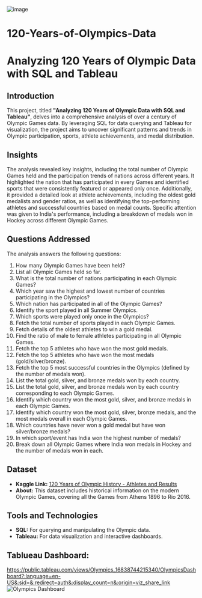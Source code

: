 ![image](https://github.com/user-attachments/assets/fed020e3-2cdc-4c2a-b4dc-823667e1afb0)                                                        


# 120-Years-of-Olympics-Data
# Analyzing 120 Years of Olympic Data with SQL and Tableau

## Introduction

This project, titled **"Analyzing 120 Years of Olympic Data with SQL and Tableau"**, delves into a comprehensive analysis of over a century of Olympic Games data. By leveraging SQL for data querying and Tableau for visualization, the project aims to uncover significant patterns and trends in Olympic participation, sports, athlete achievements, and medal distribution.

## Insights

The analysis revealed key insights, including the total number of Olympic Games held and the participation trends of nations across different years. It highlighted the nation that has participated in every Games and identified sports that were consistently featured or appeared only once. Additionally, it provided a detailed look at athlete achievements, including the oldest gold medalists and gender ratios, as well as identifying the top-performing athletes and successful countries based on medal counts. Specific attention was given to India's performance, including a breakdown of medals won in Hockey across different Olympic Games.

## Questions Addressed

The analysis answers the following questions:

1. How many Olympic Games have been held?
2. List all Olympic Games held so far.
3. What is the total number of nations participating in each Olympic Games?
4. Which year saw the highest and lowest number of countries participating in the Olympics?
5. Which nation has participated in all of the Olympic Games?
6. Identify the sport played in all Summer Olympics.
7. Which sports were played only once in the Olympics?
8. Fetch the total number of sports played in each Olympic Games.
9. Fetch details of the oldest athletes to win a gold medal.
10. Find the ratio of male to female athletes participating in all Olympic Games.
11. Fetch the top 5 athletes who have won the most gold medals.
12. Fetch the top 5 athletes who have won the most medals (gold/silver/bronze).
13. Fetch the top 5 most successful countries in the Olympics (defined by the number of medals won).
14. List the total gold, silver, and bronze medals won by each country.
15. List the total gold, silver, and bronze medals won by each country corresponding to each Olympic Games.
16. Identify which country won the most gold, silver, and bronze medals in each Olympic Games.
17. Identify which country won the most gold, silver, bronze medals, and the most medals overall in each Olympic Games.
18. Which countries have never won a gold medal but have won silver/bronze medals?
19. In which sport/event has India won the highest number of medals?
20. Break down all Olympic Games where India won medals in Hockey and the number of medals won in each.

## Dataset

- **Kaggle Link:** [120 Years of Olympic History - Athletes and Results](https://www.kaggle.com/datasets/heesoo37/120-years-of-olympic-history-athletes-and-results)
- **About:** This dataset includes historical information on the modern Olympic Games, covering all the Games from Athens 1896 to Rio 2016.

## Tools and Technologies

- **SQL:** For querying and manipulating the Olympic data.
- **Tableau:** For data visualization and interactive dashboards.

## Tablueau Dashboard: 
https://public.tableau.com/views/Olympics_16838744215340/OlympicsDashboard?:language=en-US&:sid=&:redirect=auth&:display_count=n&:origin=viz_share_link
![Olympics Dashboard](https://github.com/user-attachments/assets/d014d20a-dbe2-4a9b-a114-db2b1f55cf18)
